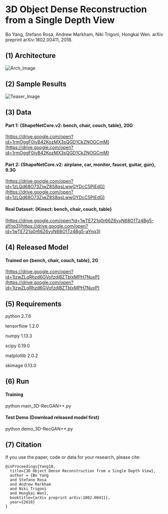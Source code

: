 # 3D Object Dense Reconstruction from a Single Depth View
Bo Yang, Stefano Rosa, Andrew Markham, Niki Trigoni, Hongkai Wen. arXiv preprint arXiv:1802.00411, 2018.

## (1) Architecture
![Arch_Image](https://github.com/Yang7879/3D-RecGAN-extended/blob/master/3D-RecGAN%2B%2B_arch.png)
## (2) Sample Results
![Teaser_Image](https://github.com/Yang7879/3D-RecGAN-extended/blob/master/3D-RecGAN%2B%2B_sample.png)

## (3) Data
#### Part 1: {ShapeNetCore.v2: bench, chair, couch, table}, 20G
[https://drive.google.com/open?id=1rmOggF0ivB42KozMX3sQGD1CkZNOGCmM](https://drive.google.com/open?id=1rmOggF0ivB42KozMX3sQGD1CkZNOGCmM)
#### Part 2: {ShapeNetCore.v2: airplane, car, monitor, faucet, guitar, gun}, 9.3G
[https://drive.google.com/open?id=1zLQd68O73ZiwZ8S8qsLwwGYDcC5PiEdG](https://drive.google.com/open?id=1zLQd68O73ZiwZ8S8qsLwwGYDcC5PiEdG)
#### Real Dataset: {Kinect: bench, chair, couch, table}
[https://drive.google.com/open?id=1wTE721q0r66Z6yyN68O1Tz4Bg5-aYnq3](https://drive.google.com/open?id=1wTE721q0r66Z6yyN68O1Tz4Bg5-aYnq3)

## (4) Released Model
#### Trained on {bench, chair, couch, table}, 2G
[https://drive.google.com/open?id=1IzwZLgRhzd6GVofzdjBZTblxMPH7NuxP](https://drive.google.com/open?id=1IzwZLgRhzd6GVofzdjBZTblxMPH7NuxP)

## (5) Requirements
python 2.7.6

tensorflow 1.2.0

numpy 1.13.3

scipy 0.19.0

matplotlib 2.0.2

skimage 0.13.0

## (6) Run
#### Training
python main_3D-RecGAN++.py

#### Test Demo (Download released model first)
python demo_3D-RecGAN++.py

## (7) Citation
If you use the paper, code or data for your research, please cite:
```
@inProceedings{Yang18,
  title={3D Object Dense Reconstruction from a Single Depth View},
  author = {Bo Yang
  and Stefano Rosa
  and Andrew Markham
  and Niki Trigoni
  and Hongkai Wen},
  booktitle={arXiv preprint arXiv:1802.00411},
  year={2018}
}
```
